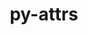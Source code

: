 ---
title: "py-attrs"
layout: cache
categories: [package, develop-2023-05-21]
meta: {"versions": ["22.2.0"], "compilers": ["gcc@=11.1.0", "gcc@=11.3.0", "gcc@=7.3.1", "gcc@=7.5.0"], "oss": ["amzn2", "ubuntu18.04", "ubuntu20.04", "ubuntu22.04"], "platforms": ["linux"], "targets": ["aarch64", "neoverse_n1", "ppc64le", "x86_64_v3"], "stacks": ["aws-isc", "aws-isc-aarch64", "data-vis-sdk", "e4s", "e4s-power", "ml-linux-x86_64-cpu", "ml-linux-x86_64-cuda", "ml-linux-x86_64-rocm", "radiuss", "root"], "num_specs": 16, "num_specs_by_stack": {"aws-isc-aarch64": 2, "root": 16, "aws-isc": 1, "radiuss": 2, "e4s-power": 3, "data-vis-sdk": 4, "e4s": 3, "ml-linux-x86_64-cuda": 1, "ml-linux-x86_64-rocm": 1, "ml-linux-x86_64-cpu": 1}}
spec_details: [{"hash": "2e572laf6ldt3vdbikstow6wfia4zaj3", "compiler": "gcc@=7.3.1", "versions": ["22.2.0"], "os": "amzn2", "platform": "linux", "target": "aarch64", "variants": ["build_system=python_pip"], "stacks": ["aws-isc-aarch64", "root"], "size": "-", "tarball": "https://binaries.spack.io/releases/develop-2023-05-21/build_cache/linux-amzn2-aarch64/gcc-7.3.1/py-attrs-22.2.0/linux-amzn2-aarch64-gcc-7.3.1-py-attrs-22.2.0-2e572laf6ldt3vdbikstow6wfia4zaj3.spack"}, {"hash": "tstnzo3rgul674zikumey5olgqaixkgk", "compiler": "gcc@=7.3.1", "versions": ["22.2.0"], "os": "amzn2", "platform": "linux", "target": "neoverse_n1", "variants": ["build_system=python_pip"], "stacks": ["aws-isc-aarch64", "root"], "size": "-", "tarball": "https://binaries.spack.io/releases/develop-2023-05-21/build_cache/linux-amzn2-neoverse_n1/gcc-7.3.1/py-attrs-22.2.0/linux-amzn2-neoverse_n1-gcc-7.3.1-py-attrs-22.2.0-tstnzo3rgul674zikumey5olgqaixkgk.spack"}, {"hash": "r3oof54taqkg44oj4ouwdrn62fcwk5hv", "compiler": "gcc@=7.3.1", "versions": ["22.2.0"], "os": "amzn2", "platform": "linux", "target": "x86_64_v3", "variants": ["build_system=python_pip"], "stacks": ["aws-isc", "root"], "size": "-", "tarball": "https://binaries.spack.io/releases/develop-2023-05-21/build_cache/linux-amzn2-x86_64_v3/gcc-7.3.1/py-attrs-22.2.0/linux-amzn2-x86_64_v3-gcc-7.3.1-py-attrs-22.2.0-r3oof54taqkg44oj4ouwdrn62fcwk5hv.spack"}, {"hash": "simamc3bahkqzllersyi6mtqnyctuyd6", "compiler": "gcc@=7.5.0", "versions": ["22.2.0"], "os": "ubuntu18.04", "platform": "linux", "target": "x86_64_v3", "variants": ["build_system=python_pip"], "stacks": ["radiuss", "root"], "size": "-", "tarball": "https://binaries.spack.io/releases/develop-2023-05-21/build_cache/linux-ubuntu18.04-x86_64_v3/gcc-7.5.0/py-attrs-22.2.0/linux-ubuntu18.04-x86_64_v3-gcc-7.5.0-py-attrs-22.2.0-simamc3bahkqzllersyi6mtqnyctuyd6.spack"}, {"hash": "4u6ehgkfc2cwwjr2psknee6b5fo4xlyx", "compiler": "gcc@=7.5.0", "versions": ["22.2.0"], "os": "ubuntu18.04", "platform": "linux", "target": "x86_64_v3", "variants": ["build_system=python_pip"], "stacks": ["radiuss", "root"], "size": "-", "tarball": "https://binaries.spack.io/releases/develop-2023-05-21/build_cache/linux-ubuntu18.04-x86_64_v3/gcc-7.5.0/py-attrs-22.2.0/linux-ubuntu18.04-x86_64_v3-gcc-7.5.0-py-attrs-22.2.0-4u6ehgkfc2cwwjr2psknee6b5fo4xlyx.spack"}, {"hash": "rvcyun7locxzqh7acasweezeuyu3zuaj", "compiler": "gcc@=11.1.0", "versions": ["22.2.0"], "os": "ubuntu20.04", "platform": "linux", "target": "ppc64le", "variants": ["build_system=python_pip"], "stacks": ["e4s-power", "root"], "size": "-", "tarball": "https://binaries.spack.io/releases/develop-2023-05-21/build_cache/linux-ubuntu20.04-ppc64le/gcc-11.1.0/py-attrs-22.2.0/linux-ubuntu20.04-ppc64le-gcc-11.1.0-py-attrs-22.2.0-rvcyun7locxzqh7acasweezeuyu3zuaj.spack"}, {"hash": "mtvzdy3dggczyeaqspir47pdqutq6pdq", "compiler": "gcc@=11.1.0", "versions": ["22.2.0"], "os": "ubuntu20.04", "platform": "linux", "target": "ppc64le", "variants": ["build_system=python_pip"], "stacks": ["e4s-power", "root"], "size": "-", "tarball": "https://binaries.spack.io/releases/develop-2023-05-21/build_cache/linux-ubuntu20.04-ppc64le/gcc-11.1.0/py-attrs-22.2.0/linux-ubuntu20.04-ppc64le-gcc-11.1.0-py-attrs-22.2.0-mtvzdy3dggczyeaqspir47pdqutq6pdq.spack"}, {"hash": "36kqjmtgvrbxsq67ylffimxgk5riwpty", "compiler": "gcc@=11.1.0", "versions": ["22.2.0"], "os": "ubuntu20.04", "platform": "linux", "target": "ppc64le", "variants": ["build_system=python_pip"], "stacks": ["e4s-power", "root"], "size": "-", "tarball": "https://binaries.spack.io/releases/develop-2023-05-21/build_cache/linux-ubuntu20.04-ppc64le/gcc-11.1.0/py-attrs-22.2.0/linux-ubuntu20.04-ppc64le-gcc-11.1.0-py-attrs-22.2.0-36kqjmtgvrbxsq67ylffimxgk5riwpty.spack"}, {"hash": "j7gpvtrbxavk2bqp4vwaht76gq6lah2k", "compiler": "gcc@=11.1.0", "versions": ["22.2.0"], "os": "ubuntu20.04", "platform": "linux", "target": "x86_64_v3", "variants": ["build_system=python_pip"], "stacks": ["data-vis-sdk", "root"], "size": "-", "tarball": "https://binaries.spack.io/releases/develop-2023-05-21/build_cache/linux-ubuntu20.04-x86_64_v3/gcc-11.1.0/py-attrs-22.2.0/linux-ubuntu20.04-x86_64_v3-gcc-11.1.0-py-attrs-22.2.0-j7gpvtrbxavk2bqp4vwaht76gq6lah2k.spack"}, {"hash": "jwbvyrm4c4es5awgdxkxt76h6i3p7grn", "compiler": "gcc@=11.1.0", "versions": ["22.2.0"], "os": "ubuntu20.04", "platform": "linux", "target": "x86_64_v3", "variants": ["build_system=python_pip"], "stacks": ["data-vis-sdk", "root"], "size": "-", "tarball": "https://binaries.spack.io/releases/develop-2023-05-21/build_cache/linux-ubuntu20.04-x86_64_v3/gcc-11.1.0/py-attrs-22.2.0/linux-ubuntu20.04-x86_64_v3-gcc-11.1.0-py-attrs-22.2.0-jwbvyrm4c4es5awgdxkxt76h6i3p7grn.spack"}, {"hash": "32bd57tbv2xpdk3dqsbiv5j63l2h5cs2", "compiler": "gcc@=11.1.0", "versions": ["22.2.0"], "os": "ubuntu20.04", "platform": "linux", "target": "x86_64_v3", "variants": ["build_system=python_pip"], "stacks": ["e4s", "root"], "size": "-", "tarball": "https://binaries.spack.io/releases/develop-2023-05-21/build_cache/linux-ubuntu20.04-x86_64_v3/gcc-11.1.0/py-attrs-22.2.0/linux-ubuntu20.04-x86_64_v3-gcc-11.1.0-py-attrs-22.2.0-32bd57tbv2xpdk3dqsbiv5j63l2h5cs2.spack"}, {"hash": "spuvhnu6c4gseftb7ajkdgshekke574h", "compiler": "gcc@=11.1.0", "versions": ["22.2.0"], "os": "ubuntu20.04", "platform": "linux", "target": "x86_64_v3", "variants": ["build_system=python_pip"], "stacks": ["data-vis-sdk", "root"], "size": "-", "tarball": "https://binaries.spack.io/releases/develop-2023-05-21/build_cache/linux-ubuntu20.04-x86_64_v3/gcc-11.1.0/py-attrs-22.2.0/linux-ubuntu20.04-x86_64_v3-gcc-11.1.0-py-attrs-22.2.0-spuvhnu6c4gseftb7ajkdgshekke574h.spack"}, {"hash": "obglnfay4rxh2c65tmjrtpnue2v2dkul", "compiler": "gcc@=11.1.0", "versions": ["22.2.0"], "os": "ubuntu20.04", "platform": "linux", "target": "x86_64_v3", "variants": ["build_system=python_pip"], "stacks": ["data-vis-sdk", "root"], "size": "-", "tarball": "https://binaries.spack.io/releases/develop-2023-05-21/build_cache/linux-ubuntu20.04-x86_64_v3/gcc-11.1.0/py-attrs-22.2.0/linux-ubuntu20.04-x86_64_v3-gcc-11.1.0-py-attrs-22.2.0-obglnfay4rxh2c65tmjrtpnue2v2dkul.spack"}, {"hash": "odohcneevbinevh62gt5ea3vbw6x3g7f", "compiler": "gcc@=11.1.0", "versions": ["22.2.0"], "os": "ubuntu20.04", "platform": "linux", "target": "x86_64_v3", "variants": ["build_system=python_pip"], "stacks": ["e4s", "root"], "size": "-", "tarball": "https://binaries.spack.io/releases/develop-2023-05-21/build_cache/linux-ubuntu20.04-x86_64_v3/gcc-11.1.0/py-attrs-22.2.0/linux-ubuntu20.04-x86_64_v3-gcc-11.1.0-py-attrs-22.2.0-odohcneevbinevh62gt5ea3vbw6x3g7f.spack"}, {"hash": "ltdzaaz6dzxdio4nvlxowag3m2asxs6q", "compiler": "gcc@=11.1.0", "versions": ["22.2.0"], "os": "ubuntu20.04", "platform": "linux", "target": "x86_64_v3", "variants": ["build_system=python_pip"], "stacks": ["e4s", "root"], "size": "-", "tarball": "https://binaries.spack.io/releases/develop-2023-05-21/build_cache/linux-ubuntu20.04-x86_64_v3/gcc-11.1.0/py-attrs-22.2.0/linux-ubuntu20.04-x86_64_v3-gcc-11.1.0-py-attrs-22.2.0-ltdzaaz6dzxdio4nvlxowag3m2asxs6q.spack"}, {"hash": "qdjbzxugmjinhs6cwdgqc3r2ngmvvbro", "compiler": "gcc@=11.3.0", "versions": ["22.2.0"], "os": "ubuntu22.04", "platform": "linux", "target": "x86_64_v3", "variants": ["build_system=python_pip"], "stacks": ["ml-linux-x86_64-cuda", "ml-linux-x86_64-rocm", "root", "ml-linux-x86_64-cpu"], "size": "-", "tarball": "https://binaries.spack.io/releases/develop-2023-05-21/build_cache/linux-ubuntu22.04-x86_64_v3/gcc-11.3.0/py-attrs-22.2.0/linux-ubuntu22.04-x86_64_v3-gcc-11.3.0-py-attrs-22.2.0-qdjbzxugmjinhs6cwdgqc3r2ngmvvbro.spack"}]
---